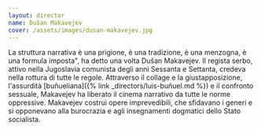 ```yaml
---
layout: director
name: Dušan Makavejev
cover: /assets/images/dusan-makavejev.jpg 
---
```

La struttura narrativa è una prigione, è una tradizione, è una menzogna, è una formula imposta", ha detto una volta Dušan Makavejev. Il regista serbo, attivo nella Jugoslavia comunista degli anni Sessanta e Settanta, credeva nella rottura di tutte le regole. Attraverso il collage e la giustapposizione, l'assurdità [buñueliana]({% link _directors/luis-buñuel.md %}) e il confronto sessuale, Makavejev ha liberato il cinema narrativo da tutte le norme oppressive. Makavejev costruì opere imprevedibili, che sfidavano i generi e si opponevano alla burocrazia e agli insegnamenti dogmatici dello Stato socialista.